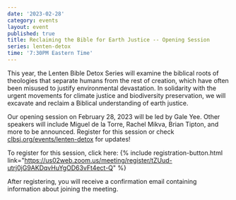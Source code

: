 ```yaml
---
date: '2023-02-28'
category: events
layout: event
published: true
title: Reclaiming the Bible for Earth Justice -- Opening Session
series: lenten-detox
time: '7:30PM Eastern Time'
---
```

This year, the Lenten Bible Detox Series will examine the biblical roots of theologies that separate humans from the rest of creation, which have often been misused to justify environmental devastation. In solidarity with the urgent movements for climate justice and biodiversity preservation, we will excavate and reclaim a Biblical understanding of earth justice.

Our opening session on February 28, 2023 will be led by Gale Yee. Other speakers will include  Miguel de la Torre, Rachel Mikva, Brian Tipton, and more to be announced. Register for this session or check [clbsj.org/events/lenten-detox](https://clbsj.org/events/lenten-detox/) for updates!

To register for this session, click here: {% include registration-button.html link="https://us02web.zoom.us/meeting/register/tZUud-utrj0jG9AKDqvHuYgOD63vFt4ect-Q" %}

After registering, you will receive a confirmation email containing information about joining the meeting.